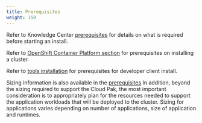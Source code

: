 ```yaml
---
title: Prerequisites
weight: 150
---
```


Refer to Knowledge Center [prerequisites](https://www.ibm.com/support/knowledgecenter/SSCSJL_4.x/install-prerequisites.html) for details on what is required before starting an install.

Refer to [OpenShift Container Platform section](../../ocp/prerequisites/) for prerequisites on installing a cluster.

Refer to [tools installation](../cp4a_install_dev_tools_mac/) for prerequisites for developer client install.

Sizing information is also available in the [prerequisites](https://www.ibm.com/support/knowledgecenter/SSCSJL_4.x/install-prerequisites.html)  In addition, beyond the sizing required to support the Cloud Pak, the most important consideration is to appropriately plan for the resources needed to support the application workloads that will be deployed to the cluster.  Sizing for applications varies depending on number of applications, size of application and runtimes.
